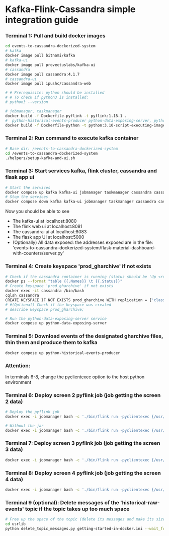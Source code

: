 # Kafka-Flink-Cassandra simple integration guide  

### Terminal 1: Pull and build docker images 

```sh
cd events-to-cassandra-dockerized-system
# kafka
docker image pull bitnami/kafka
# kafka-ui
docker image pull provectuslabs/kafka-ui
# cassandra
docker image pull cassandra:4.1.7
# cassandra-ui
docker image pull ipushc/cassandra-web

# # Prerequisite: python should be installed 
# # To check if python3 is installed:
# python3 --version

# jobmanager, taskmanager
docker build -f Dockerfile-pyflink -t pyflink:1.18.1 .
#  python-historical-events-producer python-data-exposing-server, python-flask-app
docker build -f Dockerfile-python -t python:3.10-script-executing-image . 
```


### Terminal 2: Run command to execute kafka container
```sh
# Base dir: /events-to-cassandra-dockerized-system
cd /events-to-cassandra-dockerized-system
./helpers/setup-kafka-and-ui.sh
```

### Terminal 3: Start services kafka, flink cluster, cassandra and flask app ui
```sh
# Start the services
docker compose up kafka kafka-ui jobmanager taskmanager cassandra cassandra-ui python-flask-app
# Stop the services
docker compose down kafka kafka-ui jobmanager taskmanager cassandra cassandra-ui python-flask-app
```

Now you should be able to see 
- The kafka-ui at localhost:8080
- The flink web ui at localhost:8081
- The cassandra-ui at localhost:8083
- The flask app UI at localhost:5000
- (Optionally) All data exposed: the addresses exposed are in the file: 'events-to-cassandra-dockerized-system/flask-material-dashboard-with-counters/server.py'


### Terminal 4: Create keyspace 'prod_gharchive' if not exists 
```sh
# Check if the cassandra container is running (status should be 'Up <running_time>'):
docker ps --format "table {{.Names}} \t {{.Status}}"
# Create keyspace 'prod_gharchive' if not exists 
docker exec -it cassandra /bin/bash
cqlsh cassandra
CREATE KEYSPACE IF NOT EXISTS prod_gharchive WITH replication = {'class': 'NetworkTopologyStrategy', 'datacenter1': '1'} AND durable_writes = true;
# #(Optional) Check if the keyspace was created
# describe keyspace prod_gharchive;

# Run the python-data-exposing-server service
docker compose up python-data-exposing-server 
```


### Terminal 5: Download events of the designated gharchive files, thin them and produce them to kafka
```sh
docker compose up python-historical-events-producer
```


### Attention:
In terminals 6-8, change the pyclientexec option to the host python environment

### Terminal 6: Deploy screen 2 pyflink job (job getting the screen 2 data)
```sh
# Deploy the pyflink job 
docker exec -i jobmanager bash -c './bin/flink run -pyclientexec {/usr/bin/python} --jarfile /opt/flink/opt/flink-sql-connector-kafka-3.0.2-1.18.jar -py /opt/flink/usrlib/screen_2_q6_q8_flink_job.py --config_file_path /opt/flink/usrlib/getting-started-in-docker.ini'

# Without the jar
docker exec -i jobmanager bash -c './bin/flink run -pyclientexec {/usr/bin/python} -py /opt/flink/usrlib/screen_2_q6_q8_flink_job.py --config_file_path /opt/flink/usrlib/getting-started-in-docker.ini'

```


### Terminal 7: Deploy screen 3 pyflink job (job getting the screen 3 data)

```sh
docker exec -i jobmanager bash -c './bin/flink run -pyclientexec {/usr/bin/python} --jarfile /opt/flink/opt/flink-sql-connector-kafka-3.0.2-1.18.jar -py /opt/flink/usrlib/screen_3_q9_q10_flink_job.py --config_file_path /opt/flink/usrlib/getting-started-in-docker.ini'
```


### Terminal 8: Deploy screen 4 pyflink job (job getting the screen 4 data)

```sh
docker exec -i jobmanager bash -c './bin/flink run -pyclientexec {/usr/bin/python} --jarfile /opt/flink/opt/flink-sql-connector-kafka-3.0.2-1.18.jar -py /opt/flink/usrlib/screen_4_q11_q15_flink_job.py --config_file_path /opt/flink/usrlib/getting-started-in-docker.ini'  
```


### Terminal 9 (optional): Delete messages of the 'historical-raw-events' topic if the topic takes up too much space
```sh
# Free up the space of the topic (delete its messages and make its size = 0)
cd usrlib
python delete_topic_messages.py getting-started-in-docker.ini --wait_for_topic_size_to_reduce_to_0 True
```








